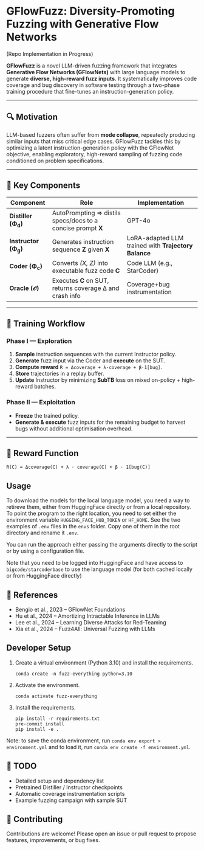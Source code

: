 # GFlowFuzz: Diversity-Promoting Fuzzing with Generative Flow Networks 

(Repo Implementation in Progress)

**GFlowFuzz** is a novel LLM-driven fuzzing framework that integrates **Generative Flow Networks (GFlowNets)** with large language models to generate **diverse, high-reward fuzz inputs**. It systematically improves code coverage and bug discovery in software testing through a two-phase training procedure that fine-tunes an instruction-generation policy.

---

## 🔍 Motivation
LLM-based fuzzers often suffer from **mode collapse**, repeatedly producing similar inputs that miss critical edge cases. GFlowFuzz tackles this by optimizing a latent instruction-generation policy with the GFlowNet objective, enabling exploratory, high-reward sampling of fuzzing code conditioned on problem specifications.

---

## 🧠 Key Components

| Component | Role | Implementation |
|-----------|------|----------------|
| **Distiller (Φ<sub>d</sub>)** | AutoPrompting ⇒ distils specs/docs to a concise prompt **X** | GPT-4o |
| **Instructor (Φ<sub>g</sub>)** | Generates instruction sequence **Z** given **X** | LoRA-adapted LLM trained with **Trajectory Balance** |
| **Coder (Φ<sub>c</sub>)** | Converts *(X, Z)* into executable fuzz code **C** | Code LLM (e.g., StarCoder) |
| **Oracle (𝒪)** | Executes **C** on SUT, returns coverage Δ and crash info | Coverage+bug instrumentation |

---

## 🚀 Training Workflow

### Phase I — Exploration
1. **Sample** instruction sequences with the current Instructor policy.  
2. **Generate** fuzz input via the Coder and **execute** on the SUT.  
3. **Compute reward** `R = Δcoverage + λ·coverage + β·1[bug]`.  
4. **Store** trajectories in a replay buffer.  
5. **Update** Instructor by minimizing **SubTB** loss on mixed on-policy + high-reward batches.

### Phase II — Exploitation
- **Freeze** the trained policy.  
- **Generate & execute** fuzz inputs for the remaining budget to harvest bugs without additional optimisation overhead.

---

## 🧮 Reward Function

```text
R(C) = Δcoverage(C) + λ · coverage(C) + β · 1[bug(C)]
```

## Usage

To download the models for the local language model, you need a way to retireve them, either from HuggingFace directly or from a local repository.
To point the program to the right location, you need to set either the environment variable `HUGGING_FACE_HUB_TOKEN` or `HF_HOME`.
See the two examples of `.env` files in the `envs` folder.
Copy one of them in the root directory and rename it `.env`.

You can run the approach either passing the arguments directly to the script or by using a configuration file.

Note that you need to be logged into HuggingFace and have access to `bigcode/starcoderbase` to use the language model
(for both cached locally or from HuggingFace directly)


## 📖 References
- Bengio et al., 2023 – GFlowNet Foundations
- Hu et al., 2024 – Amortizing Intractable Inference in LLMs
- Lee et al., 2024 – Learning Diverse Attacks for Red-Teaming
- Xia et al., 2024 – Fuzz4All: Universal Fuzzing with LLMs


## Developer Setup

1. Create a virtual environment (Python 3.10) and install the requirements.
    ```shell
    conda create -n fuzz-everything python=3.10
    ```

2. Activate the environment.
    ```shell
    conda activate fuzz-everything
    ```

3. Install the requirements.
    ```shell
    pip install -r requirements.txt
    pre-commit install
    pip install -e .
    ```

Note: to save the conda environment, run `conda env export > environment.yml` and to load it, run `conda env create -f environment.yml`.

## 📌 TODO
- Detailed setup and dependency list
- Pretrained Distiller / Instructor checkpoints
- Automatic coverage instrumentation scripts
- Example fuzzing campaign with sample SUT

## 🤝 Contributing
Contributions are welcome! Please open an issue or pull request to propose features, improvements, or bug fixes.






